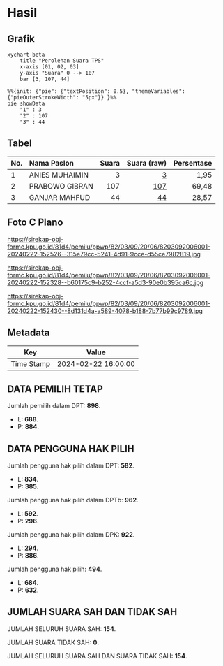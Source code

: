 # Hasil

## Grafik

```mermaid
xychart-beta
    title "Perolehan Suara TPS"
    x-axis [01, 02, 03]
    y-axis "Suara" 0 --> 107
    bar [3, 107, 44]
```

```mermaid
%%{init: {"pie": {"textPosition": 0.5}, "themeVariables": {"pieOuterStrokeWidth": "5px"}} }%%
pie showData
    "1" : 3
    "2" : 107
    "3" : 44
```

## Tabel

| No. | Nama Paslon    | Suara | Suara (raw) | Persentase |
|:--- |:-------------- | -----:| -----------:| ----------:|
| 1   | ANIES MUHAIMIN | 3     | [3][p-1]    | 1,95       |
| 2   | PRABOWO GIBRAN | 107   | [107][p-2]  | 69,48      |
| 3   | GANJAR MAHFUD  | 44    | [44][p-3]   | 28,57      |


[p-1]: https://github.com/gigit-pemilu/pemilu-2024-82-maluku-utara/blob/main/pilpres/hitung-suara/sub/82-maluku-utara/sub/03-halmahera-utara/sub/09-loloda-utara/sub/2006-kailupa/sub/001-tps/sub/paslon-1.txt
[p-2]: https://github.com/gigit-pemilu/pemilu-2024-82-maluku-utara/blob/main/pilpres/hitung-suara/sub/82-maluku-utara/sub/03-halmahera-utara/sub/09-loloda-utara/sub/2006-kailupa/sub/001-tps/sub/paslon-2.txt
[p-3]: https://github.com/gigit-pemilu/pemilu-2024-82-maluku-utara/blob/main/pilpres/hitung-suara/sub/82-maluku-utara/sub/03-halmahera-utara/sub/09-loloda-utara/sub/2006-kailupa/sub/001-tps/sub/paslon-3.txt

## Foto C Plano

https://sirekap-obj-formc.kpu.go.id/81d4/pemilu/ppwp/82/03/09/20/06/8203092006001-20240222-152526--315e79cc-5241-4d91-9cce-d55ce7982819.jpg

https://sirekap-obj-formc.kpu.go.id/81d4/pemilu/ppwp/82/03/09/20/06/8203092006001-20240222-152328--b60175c9-b252-4ccf-a5d3-90e0b395ca6c.jpg

https://sirekap-obj-formc.kpu.go.id/81d4/pemilu/ppwp/82/03/09/20/06/8203092006001-20240222-152430--8d131d4a-a589-4078-b188-7b77b99c9789.jpg


## Metadata

| Key        | Value               |
| ---------- | ------------------- |
| Time Stamp | 2024-02-22 16:00:00 |


## DATA PEMILIH TETAP

Jumlah pemilih dalam DPT: **898**.
 * L: **688**.
 * P: **884**.

## DATA PENGGUNA HAK PILIH

Jumlah pengguna hak pilih dalam DPT: **582**.
 * L: **834**.
 * P: **385**.

Jumlah pengguna hak pilih dalam DPTb: **962**.
 * L: **592**.
 * P: **296**.

Jumlah pengguna hak pilih dalam DPK: **922**.
 * L: **294**.
 * P: **886**.

Jumlah pengguna hak pilih: **494**.
 * L: **684**.
 * P: **632**.

## JUMLAH SUARA SAH DAN TIDAK SAH

JUMLAH SELURUH SUARA SAH: **154**.

JUMLAH SUARA TIDAK SAH: **0**.

JUMLAH SELURUH SUARA SAH DAN SUARA TIDAK SAH: **154**.


